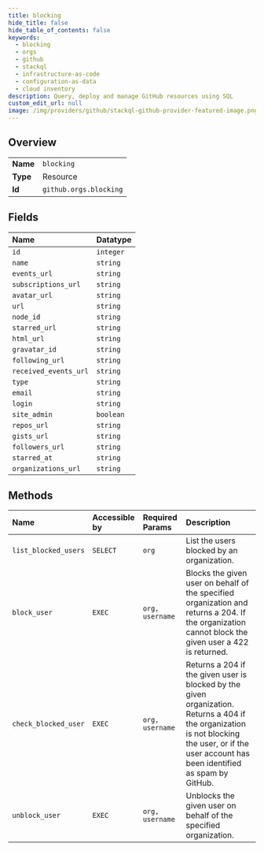 ```yaml
---
title: blocking
hide_title: false
hide_table_of_contents: false
keywords:
  - blocking
  - orgs
  - github    
  - stackql
  - infrastructure-as-code
  - configuration-as-data
  - cloud inventory
description: Query, deploy and manage GitHub resources using SQL
custom_edit_url: null
image: /img/providers/github/stackql-github-provider-featured-image.png
---
```

  
    

## Overview
<table><tbody>
<tr><td><b>Name</b></td><td><code>blocking</code></td></tr>
<tr><td><b>Type</b></td><td>Resource</td></tr>
<tr><td><b>Id</b></td><td><code>github.orgs.blocking</code></td></tr>
</tbody></table>

## Fields
| Name | Datatype |
|:-----|:---------|
| `id` | `integer` |
| `name` | `string` |
| `events_url` | `string` |
| `subscriptions_url` | `string` |
| `avatar_url` | `string` |
| `url` | `string` |
| `node_id` | `string` |
| `starred_url` | `string` |
| `html_url` | `string` |
| `gravatar_id` | `string` |
| `following_url` | `string` |
| `received_events_url` | `string` |
| `type` | `string` |
| `email` | `string` |
| `login` | `string` |
| `site_admin` | `boolean` |
| `repos_url` | `string` |
| `gists_url` | `string` |
| `followers_url` | `string` |
| `starred_at` | `string` |
| `organizations_url` | `string` |
## Methods
| Name | Accessible by | Required Params | Description |
|:-----|:--------------|:----------------|:------------|
| `list_blocked_users` | `SELECT` | `org` | List the users blocked by an organization. |
| `block_user` | `EXEC` | `org, username` | Blocks the given user on behalf of the specified organization and returns a 204. If the organization cannot block the given user a 422 is returned. |
| `check_blocked_user` | `EXEC` | `org, username` | Returns a 204 if the given user is blocked by the given organization. Returns a 404 if the organization is not blocking the user, or if the user account has been identified as spam by GitHub. |
| `unblock_user` | `EXEC` | `org, username` | Unblocks the given user on behalf of the specified organization. |
